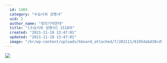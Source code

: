 ```yaml
---
  id: 1465
  category: "수요시위 성명서"
  uid: 2
  author_name: "정의기억연대"
  title: "[수요시위 성명서] 1518차"
  created: "2021-11-18 13:47:01"
  updated: "2021-11-18 13:47:01"
  image: "/kr/wp-content/uploads/kboard_attached/7/202111/6195dabd38cd54635031.jpg"
---
```

![](/kr/wp-content/uploads/kboard_attached/7/202111/6195dabd38cd54635031.jpg)